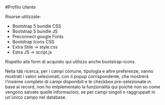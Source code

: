#Profilo Utente

Risorse utilizzate:
- Bootstrap 5 bundle CSS
- Bootstrap 5 bundle JS
- Preconnect google Fonts
- Bootstrap Icons CSS
- Extra Stile -> style.css
- Estra JS -> script.js

Rispetto alla form di acquisto qui utilizzo anche bootstrap-icons.

Nella tab ricerca, per i campi comune, tipologia e altre preferenze, vanno mostrati i valori selezionati, con il popup corrispondente, che mostrerà l'insieme completo di campi disponibili e le checkbox pre-selezionate in base al record, non ho imlplementato la funzionalità qui poichè non so come vengono salvate quelle informazioni, se per campi singoli o raggruppati in un'unico campo nel database.
